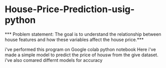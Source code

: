# House-Price-Prediction-usig-python
*** Problem statement: The goal is to understand the relationship between house features and how these
variables affect the house price.***

i've performed this program on Google colab python notebook
Here i've made a simple model to predict the price of housw from the give dataset.
i've also comared differnt models for accuracy
